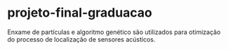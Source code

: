 # projeto-final-graduacao
Enxame de partículas e algoritmo genético são utilizados para otimização do processo de localização de sensores acústicos.
